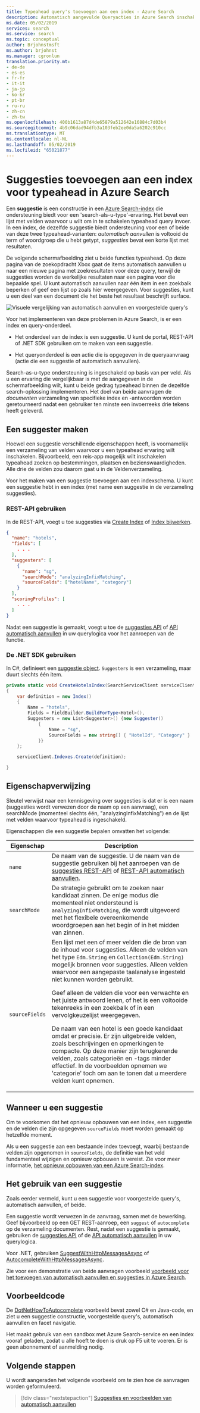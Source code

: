 ```yaml
---
title: Typeahead query's toevoegen aan een index - Azure Search
description: Automatisch aangevulde Queryacties in Azure Search inschakelen door het maken van suggesties en aanvragen die aanroepen van automatisch aanvullen of autosuggested querytermen formuleren.
ms.date: 05/02/2019
services: search
ms.service: search
ms.topic: conceptual
author: Brjohnstmsft
ms.author: brjohnst
ms.manager: cgronlun
translation.priority.mt:
- de-de
- es-es
- fr-fr
- it-it
- ja-jp
- ko-kr
- pt-br
- ru-ru
- zh-cn
- zh-tw
ms.openlocfilehash: 400b1613a87d4de65879a512642e16884c7d03b4
ms.sourcegitcommit: 4b9c06dad94dfb3a103feb2ee0da5a6202c910cc
ms.translationtype: MT
ms.contentlocale: nl-NL
ms.lasthandoff: 05/02/2019
ms.locfileid: "65021877"
---
```

# <a name="add-suggesters-to-an-index-for-typeahead-in-azure-search"></a>Suggesties toevoegen aan een index voor typeahead in Azure Search

Een **suggestie** is een constructie in een [Azure Search-index](search-what-is-an-index.md) die ondersteuning biedt voor een 'search-als-u-type'-ervaring. Het bevat een lijst met velden waarvoor u wilt om in te schakelen typeahead query invoer. In een index, de dezelfde suggestie biedt ondersteuning voor een of beide van deze twee typeahead-varianten: *automatisch aanvullen* is voltooid de term of woordgroep die u hebt getypt, *suggesties* bevat een korte lijst met resultaten. 

De volgende schermafbeelding ziet u beide functies typeahead. Op deze pagina van de zoekopdracht Xbox gaat de items automatisch aanvullen u naar een nieuwe pagina met zoekresultaten voor deze query, terwijl de suggesties worden de werkelijke resultaten naar een pagina voor die bepaalde spel. U kunt automatisch aanvullen naar één item in een zoekbalk beperken of geef een lijst op zoals hier weergegeven. Voor suggesties, kunt u een deel van een document die het beste het resultaat beschrijft surface.

![Visuele vergelijking van automatisch aanvullen en voorgestelde query's](./media/index-add-suggesters/visual-comparison-suggest-complete.png "visuele vergelijking van automatisch aanvullen en voorgestelde query's")

Voor het implementeren van deze problemen in Azure Search, is er een index en query-onderdeel. 

+ Het onderdeel van de index is een suggestie. U kunt de portal, REST-API of .NET SDK gebruiken om te maken van een suggestie. 

+ Het queryonderdeel is een actie die is opgegeven in de queryaanvraag (actie die een suggestie of automatisch aanvullen). 

Search-as-u-type ondersteuning is ingeschakeld op basis van per veld. Als u een ervaring die vergelijkbaar is met de aangegeven in de schermafbeelding wilt, kunt u beide gedrag typeahead binnen de dezelfde search-oplossing implementeren. Het doel van beide aanvragen de *documenten* verzameling van specifieke index en -antwoorden worden geretourneerd nadat een gebruiker ten minste een invoerreeks drie tekens heeft geleverd.

## <a name="create-a-suggester"></a>Een suggester maken

Hoewel een suggestie verschillende eigenschappen heeft, is voornamelijk een verzameling van velden waarvoor u een typeahead ervaring wilt inschakelen. Bijvoorbeeld, een reis-app mogelijk wilt inschakelen typeahead zoeken op bestemmingen, plaatsen en bezienswaardigheden. Alle drie de velden zou daarom gaat u in de Veldenverzameling.

Voor het maken van een suggestie toevoegen aan een indexschema. U kunt een suggestie hebt in een index (met name een suggestie in de verzameling suggesties). 

### <a name="use-the-rest-api"></a>REST-API gebruiken

In de REST-API, voegt u toe suggesties via [Create Index](https://docs.microsoft.com/rest/api/searchservice/create-index) of [Index bijwerken](https://docs.microsoft.com/rest/api/searchservice/update-index). 

  ```json
  {
    "name": "hotels",
    "fields": [
      . . .
    ],
    "suggesters": [
      {
        "name": "sg",
        "searchMode": "analyzingInfixMatching",
        "sourceFields": ["hotelName", "category"]
      }
    ],
    "scoringProfiles": [
      . . .
    ]
  }
  ```
Nadat een suggestie is gemaakt, voegt u toe de [suggesties API](https://docs.microsoft.com/rest/api/searchservice/suggestions) of [API automatisch aanvullen](https://docs.microsoft.com/rest/api/searchservice/autocomplete) in uw querylogica voor het aanroepen van de functie.

### <a name="use-the-net-sdk"></a>De .NET SDK gebruiken

In C#, definieert een [suggestie object](https://docs.microsoft.com/dotnet/api/microsoft.azure.search.models.suggester?view=azure-dotnet). `Suggesters` is een verzameling, maar duurt slechts één item. 

```csharp
private static void CreateHotelsIndex(SearchServiceClient serviceClient)
{
    var definition = new Index()
    {
        Name = "hotels",
        Fields = FieldBuilder.BuildForType<Hotel>(),
        Suggesters = new List<Suggester>() {new Suggester()
            {
                Name = "sg",
                SourceFields = new string[] { "HotelId", "Category" }
            }}
    };

    serviceClient.Indexes.Create(definition);

}
```

## <a name="property-reference"></a>Eigenschapverwijzing

Sleutel verwijst naar een kennisgeving over suggesties is dat er is een naam (suggesties wordt verwezen door de naam op een aanvraag), een searchMode (momenteel slechts één, "analyzingInfixMatching") en de lijst met velden waarvoor typeahead is ingeschakeld. 

Eigenschappen die een suggestie bepalen omvatten het volgende:

|Eigenschap      |Description      |
|--------------|-----------------|
|`name`        |De naam van de suggestie. U de naam van de suggestie gebruiken bij het aanroepen van de [suggesties REST-API](https://docs.microsoft.com/rest/api/searchservice/suggestions) of [REST-API automatisch aanvullen](https://docs.microsoft.com/rest/api/searchservice/autocomplete).|
|`searchMode`  |De strategie gebruikt om te zoeken naar kandidaat zinnen. De enige modus die momenteel niet ondersteund is `analyzingInfixMatching`, die wordt uitgevoerd met het flexibele overeenkomende woordgroepen aan het begin of in het midden van zinnen.|
|`sourceFields`|Een lijst met een of meer velden die de bron van de inhoud voor suggesties. Alleen de velden van het type `Edm.String` en `Collection(Edm.String)` mogelijk bronnen voor suggesties. Alleen velden waarvoor een aangepaste taalanalyse ingesteld niet kunnen worden gebruikt.<p/>Geef alleen de velden die voor een verwachte en het juiste antwoord lenen, of het is een voltooide tekenreeks in een zoekbalk of in een vervolgkeuzelijst weergegeven.<p/>De naam van een hotel is een goede kandidaat omdat er precisie. Er zijn uitgebreide velden, zoals beschrijvingen en opmerkingen te compacte. Op deze manier zijn terugkerende velden, zoals categorieën en -tags minder effectief. In de voorbeelden opnemen we 'categorie' toch om aan te tonen dat u meerdere velden kunt opnemen. |

## <a name="when-to-create-a-suggester"></a>Wanneer u een suggestie

Om te voorkomen dat het opnieuw opbouwen van een index, een suggestie en de velden die zijn opgegeven `sourceFields` moet worden gemaakt op hetzelfde moment.

Als u een suggestie aan een bestaande index toevoegt, waarbij bestaande velden zijn opgenomen in `sourceFields`, de definitie van het veld fundamenteel wijzigen en opnieuw opbouwen is vereist. Zie voor meer informatie, [het opnieuw opbouwen van een Azure Search-index](search-howto-reindex.md).

## <a name="how-to-use-a-suggester"></a>Het gebruik van een suggestie

Zoals eerder vermeld, kunt u een suggestie voor voorgestelde query's, automatisch aanvullen, of beide. 

Een suggestie wordt verwezen in de aanvraag, samen met de bewerking. Geef bijvoorbeeld op een GET REST-aanroep, een `suggest` of `autocomplete` op de verzameling documenten. Rest, nadat een suggestie is gemaakt, gebruiken de [suggesties API](https://docs.microsoft.com/rest/api/searchservice/suggestions) of de [API automatisch aanvullen](https://docs.microsoft.com/rest/api/searchservice/autocomplete) in uw querylogica.

Voor .NET, gebruiken [SuggestWithHttpMessagesAsync](https://docs.microsoft.com/dotnet/api/microsoft.azure.search.idocumentsoperations.suggestwithhttpmessagesasync?view=azure-dotnet-preview) of [AutocompleteWithHttpMessagesAsync](https://docs.microsoft.com/dotnet/api/microsoft.azure.search.idocumentsoperations.autocompletewithhttpmessagesasync?view=azure-dotnet-preview&viewFallbackFrom=azure-dotnet).

Zie voor een demonstratie van beide aanvragen voorbeeld [voorbeeld voor het toevoegen van automatisch aanvullen en suggesties in Azure Search](search-autocomplete-tutorial.md).

## <a name="sample-code"></a>Voorbeeldcode

De [DotNetHowToAutocomplete](https://github.com/Azure-Samples/search-dotnet-getting-started/tree/master/DotNetHowToAutocomplete) voorbeeld bevat zowel C# en Java-code, en ziet u een suggestie constructie, voorgestelde query's, automatisch aanvullen en facet navigatie. 

Het maakt gebruik van een sandbox met Azure Search-service en een index vooraf geladen, zodat u alle hoeft te doen is druk op F5 uit te voeren. Er is geen abonnement of aanmelding nodig.

## <a name="next-steps"></a>Volgende stappen

U wordt aangeraden het volgende voorbeeld om te zien hoe de aanvragen worden geformuleerd.

> [!div class="nextstepaction"]
> [Suggesties en voorbeelden van automatisch aanvullen](search-autocomplete-tutorial.md) 

